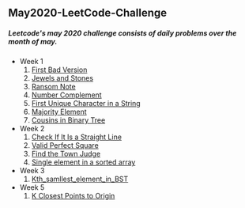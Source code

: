 ## May2020-LeetCode-Challenge
##### Leetcode's may 2020 challenge consists of daily problems over the month of may.
* Week 1
  1. [First Bad Version](https://leetcode.com/problems/first-bad-version/)
  2. [Jewels and Stones](https://leetcode.com/problems/jewels-and-stones/)
  3. [Ransom Note](https://leetcode.com/problems/number-complement/)
  4. [Number Complement](https://leetcode.com/problems/number-complement/)
  5. [First Unique Character in a String](https://leetcode.com/problems/first-unique-character-in-a-string/)
  6. [Majority Element](https://leetcode.com/problems/majority-element/)
  7. [Cousins in Binary Tree](https://leetcode.com/problems/cousins-in-binary-tree/)
* Week 2
  1. [Check If It Is a Straight Line](https://leetcode.com/problems/check-if-it-is-a-straight-line/)
  2. [Valid Perfect Square](https://leetcode.com/problems/validate-perfect-square/)
  3. [Find the Town Judge](https://leetcode.com/problems/find-the-town-judge/)
  5. [Single element in a sorted array](https://leetcode.com/problems/single-element-in-a-sorted-array/)
* Week 3
  1. [Kth_samllest_element_in_BST](https://leetcode.com/problems/kth-smallest-element-in-a-bst/)
* Week 5
  1. [K Closest Points to Origin](https://leetcode.com/problems/k-closest-points-to-origin/)
